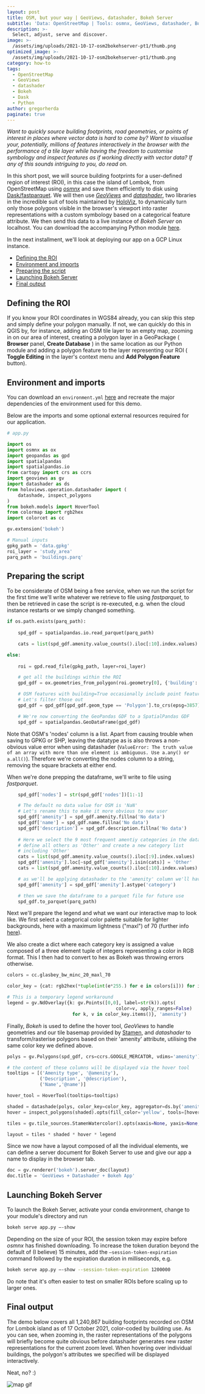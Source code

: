 ```yaml
---
layout: post
title: OSM, but your way | GeoViews, datashader, Bokeh Server
subtitle: 'Data: OpenStreetMap | Tools: osmnx, GeoViews, datashader, Bokeh Server'
description: >-
  Select, adjust, serve and discover.
image: >-
  /assets/img/uploads/2021-10-17-osm2bokehserver-pt1/thumb.png
optimized_image: >-
  /assets/img/uploads/2021-10-17-osm2bokehserver-pt1/thumb.png
category: how-to
tags:
  - OpenStreetMap
  - GeoViews
  - datashader
  - Bokeh
  - Dask
  - Python
author: gregorherda
paginate: true
---
```


_Want to quickly source building footprints, road geometries, or points of interest in places where vector data is hard to come by? Want to visualise your, potentially, millions of features interactively in the browser with the performance of a tile layer while having the freedom to customise symbology and inspect features as if working directly with vector data? If any of this sounds intriguing to you, do read on._

In this short post, we will source building footprints for a user-defined region of interest (ROI), in this case the island of Lombok, from OpenStreetMap using [_osmnx_](https://osmnx.readthedocs.io/en/stable/) and save them efficiently to disk using [Dask/fastparquet](https://dask.org/). We will then use [_GeoViews_](https://geoviews.org/) and [_datashader_](https://datashader.org/), two libraries in the incredible suit of tools maintained by [HoloViz](https://holoviz.org/), to dynamically turn only those polygons visible in the browser&#39;s viewport into raster representations with a custom symbology based on a categorical feature attribute. We then send this data to a live instance of _Bokeh Server_ on localhost. You can download the accompanying Python module <a href="/assets/img/uploads/2021-10-17-osm2bokehserver-pt1/app.py">here</a>.

In the next installment, we&#39;ll look at deploying our app on a GCP Linux instance.

- [Defining the ROI](#defining-the-roi)
- [Environment and imports](#environment-and-imports)
- [Preparing the script](#preparing-the-script)
- [Launching Bokeh Server](#launching-bokeh-server)
- [Final output](#final-output)

## Defining the ROI

If you know your ROI coordinates in WGS84 already, you can skip this step and simply define your polygon manually. If not, we can quickly do this in QGIS by, for instance, adding an OSM tile layer to an empty map, zooming in on our area of interest, creating a polygon layer in a GeoPackage ( **Browser** panel, **Create Database** ) in the same location as our Python module and adding a polygon feature to the layer representing our ROI ( **Toggle Editing** in the layer&#39;s context menu and **Add Polygon Feature** button).

## Environment and imports

You can download an `environment.yml`  <a href="/assets/img/uploads/2021-10-17-osm2bokehserver-pt1/environment.yml">here</a> and recreate the major dependencies of the environment used for this demo.

Below are the imports and some optional external resources required for our application.

```python
# app.py

import os
import osmnx as ox
import geopandas as gpd
import spatialpandas
import spatialpandas.io
from cartopy import crs as ccrs
import geoviews as gv
import datashader as ds
from holoviews.operation.datashader import (
    datashade, inspect_polygons
)
from bokeh.models import HoverTool
from colormap import rgb2hex
import colorcet as cc

gv.extension('bokeh')

# Manual inputs
gpkg_path = 'data.gpkg'
roi_layer = 'study_area'
parq_path = 'buildings.parq'
```


## Preparing the script

To be considerate of OSM being a free service, when we run the script for the first time we'll write whatever we retrieve to file using *fastparquet*, to then be retrieved in case the script is re-executed, e.g. when the cloud instance restarts or we simply changed something.

```python
if os.path.exists(parq_path):
    
    spd_gdf = spatialpandas.io.read_parquet(parq_path)

    cats = list(spd_gdf.amenity.value_counts().iloc[:10].index.values)

else:
        
    roi = gpd.read_file(gpkg_path, layer=roi_layer)

    # get all the buildings within the ROI
    gpd_gdf = ox.geometries_from_polygon(roi.geometry[0], {'building': True})

    # OSM features with building=True occasionally include point features as well
    # Let's filter those out
    gpd_gdf = gpd_gdf[gpd_gdf.geom_type == 'Polygon'].to_crs(epsg=3857)

    # We're now converting the GeoPandas GDF to a SpatialPandas GDF
    spd_gdf = spatialpandas.GeoDataFrame(gpd_gdf)

```
Note that OSM's 'nodes' column is a list. Apart from causing trouble when saving to GPKG or SHP, leaving the datatype as is also throws a non-obvious value error when using datashader (`ValueError: The truth value of an array with more than one element is ambiguous. Use a.any() or a.all()`). Therefore we're converting the nodes column to a string, removing the square brackets at either end.

When we're done prepping the dataframe, we'll write to file using *fastparquet*.
```python
    spd_gdf['nodes'] = str(spd_gdf['nodes'])[1:-1]

    # The default no data value for OSM is 'NaN'
    # Let's rename this to make it more obvious to new user
    spd_gdf['amenity'] = spd_gdf.amenity.fillna('No data')
    spd_gdf['name'] = spd_gdf.name.fillna('No data')
    spd_gdf['description'] = spd_gdf.description.fillna('No data')
    
    # Here we select the 9 most frequent amentiy categories in the dataset,
    # define all others as 'Other' and create a new category list
    # including 'Other'
    cats = list(spd_gdf.amenity.value_counts().iloc[:9].index.values)
    spd_gdf['amenity'].loc[~spd_gdf['amenity'].isin(cats)] = 'Other'
    cats = list(spd_gdf.amenity.value_counts().iloc[:10].index.values)

    # as we'll be applying datashader to the 'amenity' column we'll have to give it the 'category' type
    spd_gdf['amenity'] = spd_gdf['amenity'].astype('category')

    # then we save the dataframe to a parquet file for future use
    spd_gdf.to_parquet(parq_path)

```
Next we'll prepare the legend and what we want our interactive map to look like. We first select a categorical color palette suitable for lighter backgrounds, here with a maximum lightness ("maxl") of 70 (further info [here](https://colorcet.holoviz.org/user_guide/Categorical.html)).

We also create a dict where each category key is assigned a value composed of a three element tuple of integers representing a color in RGB format.
This I then had to convert to hex as Bokeh was throwing errors otherwise.

```python
colors = cc.glasbey_bw_minc_20_maxl_70

color_key = {cat: rgb2hex(*tuple(int(e*255.) for e in colors[i])) for i, cat in enumerate(cats)}

# This is a temporary legend workaround
legend = gv.NdOverlay({k: gv.Points([0,0], label=str(k)).opts(
                                        color=v, apply_ranges=False) 
                        for k, v in color_key.items()}, 'amenity')

```
Finally, *Bokeh* is used to define the hover tool, *GeoViews* to handle geometries and our tile basemap provided by [Stamen](http://maps.stamen.com/#terrain/12/37.7706/-122.3782), and *datashader* to transform/rasterise polygons based on their 'amenity' attribute, utilising the same color key we defined above.

```python
polys = gv.Polygons(spd_gdf, crs=ccrs.GOOGLE_MERCATOR, vdims='amenity')

# the content of these columns will be displayed via the hover tool
tooltips = [('Amenity type', '@amenity'),
            ('Description', '@description'),
            ('Name','@name')]

hover_tool = HoverTool(tooltips=tooltips)

shaded = datashade(polys, color_key=color_key, aggregator=ds.by('amenity', ds.any()))
hover = inspect_polygons(shaded).opts(fill_color='yellow', tools=[hover_tool])

tiles = gv.tile_sources.StamenWatercolor().opts(xaxis=None, yaxis=None,active_tools=['wheel_zoom'], min_height=700, responsive=True)

layout = tiles * shaded * hover * legend

```
Since we now have a layout composed of all the individual elements, we can define a server document for Bokeh Server to use and give our app a name to display in the browser tab.

```python
doc = gv.renderer('bokeh').server_doc(layout)
doc.title = 'GeoViews + Datashader + Bokeh App'
```

## Launching Bokeh Server

To launch the Bokeh Server, activate your conda environment, change to your module's directory and run

```sh
bokeh serve app.py –-show
```
Depending on the size of your ROI, the session token may expire before _osmnx_ has finished downloading. To increase the token duration beyond the default of (I believe) 15 minutes, add the `–session-token-expiration` command followed by the expiration duration in milliseconds, e.g.

```sh
bokeh serve app.py –-show --session-token-expiration 1200000
```

Do note that it's often easier to test on smaller ROIs before scaling up to larger ones.

## Final output

The demo below covers all 1,240,867 building footprints recorded on OSM for Lombok island as of 17 October 2021, color-coded by building use. As you can see, when zooming in, the raster representations of the polygons will briefly become quite obvious before datashader generates new raster representations for the current zoom level. When hovering over individual buildings, the polygon&#39;s attributes we specified will be displayed interactively.

Neat, no? :)

![map gif](/assets/img/uploads/2021-10-17-osm2bokehserver-pt1/animation.gif)